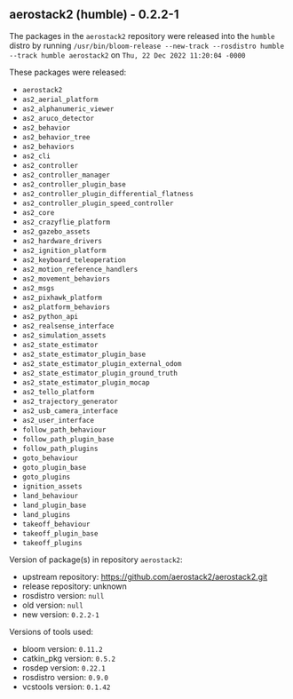 ## aerostack2 (humble) - 0.2.2-1

The packages in the `aerostack2` repository were released into the `humble` distro by running `/usr/bin/bloom-release --new-track --rosdistro humble --track humble aerostack2` on `Thu, 22 Dec 2022 11:20:04 -0000`

These packages were released:
- `aerostack2`
- `as2_aerial_platform`
- `as2_alphanumeric_viewer`
- `as2_aruco_detector`
- `as2_behavior`
- `as2_behavior_tree`
- `as2_behaviors`
- `as2_cli`
- `as2_controller`
- `as2_controller_manager`
- `as2_controller_plugin_base`
- `as2_controller_plugin_differential_flatness`
- `as2_controller_plugin_speed_controller`
- `as2_core`
- `as2_crazyflie_platform`
- `as2_gazebo_assets`
- `as2_hardware_drivers`
- `as2_ignition_platform`
- `as2_keyboard_teleoperation`
- `as2_motion_reference_handlers`
- `as2_movement_behaviors`
- `as2_msgs`
- `as2_pixhawk_platform`
- `as2_platform_behaviors`
- `as2_python_api`
- `as2_realsense_interface`
- `as2_simulation_assets`
- `as2_state_estimator`
- `as2_state_estimator_plugin_base`
- `as2_state_estimator_plugin_external_odom`
- `as2_state_estimator_plugin_ground_truth`
- `as2_state_estimator_plugin_mocap`
- `as2_tello_platform`
- `as2_trajectory_generator`
- `as2_usb_camera_interface`
- `as2_user_interface`
- `follow_path_behaviour`
- `follow_path_plugin_base`
- `follow_path_plugins`
- `goto_behaviour`
- `goto_plugin_base`
- `goto_plugins`
- `ignition_assets`
- `land_behaviour`
- `land_plugin_base`
- `land_plugins`
- `takeoff_behaviour`
- `takeoff_plugin_base`
- `takeoff_plugins`

Version of package(s) in repository `aerostack2`:

- upstream repository: https://github.com/aerostack2/aerostack2.git
- release repository: unknown
- rosdistro version: `null`
- old version: `null`
- new version: `0.2.2-1`

Versions of tools used:

- bloom version: `0.11.2`
- catkin_pkg version: `0.5.2`
- rosdep version: `0.22.1`
- rosdistro version: `0.9.0`
- vcstools version: `0.1.42`


